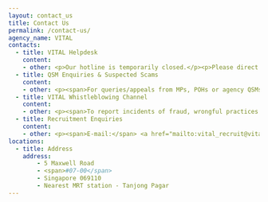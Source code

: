 ```yaml
---
layout: contact_us
title: Contact Us
permalink: /contact-us/
agency_name: VITAL
contacts:
  - title: VITAL Helpdesk
    content:
    - other: <p>Our hotline is temporarily closed.</p><p>Please direct all enquiries to our helpdesk email.</p><p><span>E-mail:</span> <a href="mailto:vital_helpdesk@vital.gov.sg" target="">VITAL Helpdesk</a></p>
  - title: QSM Enquiries & Suspected Scams
    content:
    - other: <p><span>For queries/appeals from MPs, POHs or agency QSMs, or suspected scams, please email to </span> <a href="mailto:vital-QSM@vital.gov.sg" target="">VITAL QSM</a>.</p>
  - title: VITAL Whistleblowing Channel
    content:
    - other: <p><span>To report incidents of fraud, wrongful practices or observed improprieties occurring within VITAL or relating to VITAL staff, please fill up this </span> <a href="https://go.gov.sg/vitalwhistleblowing" target="">online form</a><span> or email to </span> <a href="mailto:whistleblow@vital.gov.sg" target="">VITAL Whistleblowing</a><span> with the details of the incident.</span></p> <br><p><span>This channel is managed by an independent team and we are committed to ensure that your identity and all disclosed information shall be treated with the strictest confidence. No action will be taken against any person who submits a report that is made in good faith, based upon genuine concerns. However, we will act against any person who makes false, malicious or frivolous report, including reporting the matter to the police. .</span></p>
  - title: Recruitment Enquiries
    content:
    - other: <p><span>E-mail:</span> <a href="mailto:vital_recruit@vital.gov.sg" target="">VITAL Recruit</a></p>
locations: 
  - title: Address
    address:
        - 5 Maxwell Road 
        - <span>#07-00</span>
        - Singapore 069110
        - Nearest MRT station - Tanjong Pagar
---
```

